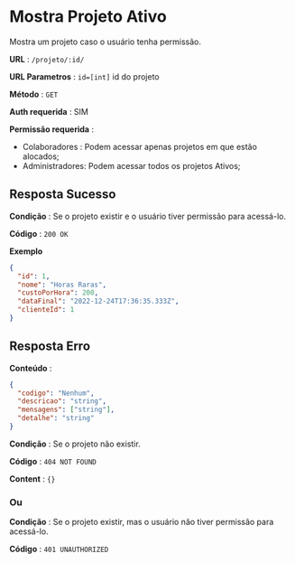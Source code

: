 # Mostra Projeto Ativo

Mostra um projeto caso o usuário tenha permissão.

**URL** : `/projeto/:id/`

**URL Parametros** : `id=[int]` id do projeto

**Método** : `GET`

**Auth requerida** : SIM

**Permissão requerida** :

- Colaboradores : Podem acessar apenas projetos em que estão alocados;
- Administradores: Podem acessar todos os projetos Ativos;

## Resposta Sucesso

**Condição** : Se o projeto existir e o usuário tiver permissão para acessá-lo.

**Código** : `200 OK`

**Exemplo**

```json
{
  "id": 1,
  "nome": "Horas Raras",
  "custoPorHora": 200,
  "dataFinal": "2022-12-24T17:36:35.333Z",
  "clienteId": 1
}
```

## Resposta Erro

**Conteúdo** :

```json
{
  "codigo": "Nenhum",
  "descricao": "string",
  "mensagens": ["string"],
  "detalhe": "string"
}
```

**Condição** : Se o projeto não existir.

**Código** : `404 NOT FOUND`

**Content** : `{}`

### Ou

**Condição** : Se o projeto existir, mas o usuário não tiver permissão para acessá-lo.

**Código** : `401 UNAUTHORIZED`
